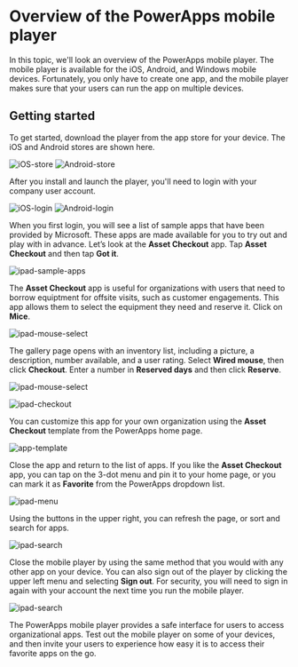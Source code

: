 <properties
   pageTitle="Overview of Mobile Player | Microsoft PowerApps"
   description="Exploring the PowerApp mobile player"
   services=""
   suite="powerapps"
   documentationCenter="na"
   authors="v-brbene"
   manager="anneta"
   editor=""
   tags=""
   featuredVideoId="os33pHQ9jSU"
   courseDuration="5m"/>

<tags
   ms.service="powerapps"
   ms.devlang="na"
   ms.topic="get-started-article"
   ms.tgt_pltfrm="na"
   ms.workload="na"
   ms.date="07/13/2017"
   ms.author="v-brbene"/>

# Overview of the PowerApps mobile player

In this topic, we'll look an overview of the PowerApps mobile player. The mobile player is available for the iOS, Android, and Windows mobile devices. Fortunately, you only have to create one app, and the mobile player makes sure that your users can run the app on multiple devices.

## Getting started

To get started, download the player from the app store for your device. The iOS and Android stores are shown here. 

![iOS-store](./media/learning-mobile-player-overview/ipad-store.png)
![Android-store](./media/learning-mobile-player-overview/android-store.png)

After you install and launch the player, you'll need to login with your company user account. 

![iOS-login](./media/learning-mobile-player-overview/ipad-login.png)
![Android-login](./media/learning-mobile-player-overview/android-login.png)

When you first login, you will see a list of sample apps that have been provided by Microsoft.  These apps are made available for you to try out and play with in advance.  Let’s look at the **Asset Checkout** app. Tap **Asset Checkout** and then tap **Got it**. 
 
![ipad-sample-apps](./media/learning-mobile-player-overview/ipad-sample.png)

The **Asset Checkout** app is useful for organizations with users that need to borrow equiptment for offsite visits, such as customer engagements. This app allows them to select the equipment they need and reserve it.  Click on **Mice**. 

![ipad-mouse-select](./media/learning-mobile-player-overview/ipad-mice.png)

The gallery page opens with an inventory list, including a picture, a description, number available, and a user rating.  Select **Wired mouse**, then click **Checkout**. Enter a number in **Reserved days** and then click **Reserve**.

![ipad-mouse-select](./media/learning-mobile-player-overview/ipad-mouse-select.png)

![ipad-checkout](./media/learning-mobile-player-overview/checkout-steps.png)

You can customize this app for your own organization using the **Asset Checkout** template from the PowerApps home page. 

![app-template](./media/learning-mobile-player-overview/asset-checkout-template.png)

Close the app and return to the list of apps. If you like the **Asset Checkout** app, you can tap on the 3-dot menu and pin it to your home page, or you can mark it as **Favorite** from the PowerApps dropdown list.

![ipad-menu](./media/learning-mobile-player-overview/ipad-menu.png)

Using the buttons in the upper right, you can refresh the page, or sort and search for apps.

![ipad-search](./media/learning-mobile-player-overview/ipad-search.png)

Close the mobile player by using the same method that you would with any other app on your device. You can also sign out of the player by clicking the upper left menu and selecting **Sign out**. For security, you will need to sign in again with your account the next time you run the mobile player. 

![ipad-search](./media/learning-mobile-player-overview/ipad-sign-out.png)

The PowerApps mobile player provides a safe interface for users to access organizational apps.  Test out the mobile player on some of your devices, and then invite your users to experience how easy it is to access their favorite apps on the go.  







